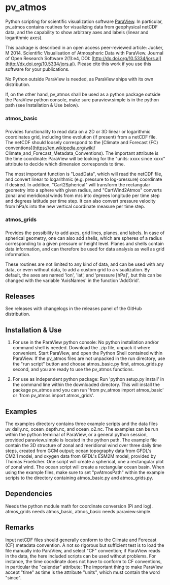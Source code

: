 pv_atmos 
========

Python scripting for scientific visualization software
[ParaView](http://www.paraview.org). In particular, pv_atmos contains
routines for visualizing data from geophysical netCDF data, and the capability to show arbitrary axes and labels (linear and logarithmic axes).

This package is described in an open access peer-reviewed article:
Jucker, M 2014. Scientific Visualisation of Atmospheric Data with ParaView.
Journal of Open Research Software 2(1):e4, DOI: [http://dx.doi.org/10.5334/jors.al](http://dx.doi.org/10.5334/jors.al).
Please cite this work if you use this software for your publications.

No Python outside ParaView is needed, as ParaView ships with its own
distribution.

If, on the other hand, pv_atmos shall be used as a python package
outside the ParaView python console, make sure paraview.simple is in the
python path (see Installation & Use below).

### atmos_basic
### 
Provides functionality to read data on a 2D or 3D linear or logarithmic coordinates grid, including time evolution
(if present) from a netCDF file. The netCDF should loosely correspond to
the [Climate and Forecast (FC)
conventions](https://en.wikipedia.org/wiki/
Climate_and_Forecast_Metadata_Conventions). The important attribute is
the time coordinate: ParaView will be looking for the "units: xxxx since
xxxx" attribute to decide which dimension corresponds to time.

The most important function is "LoadData", which will read the netCDF
file, and convert linear to logarithmic (e.g. pressure to log-pressure) coordinate if desired. In
addition, "Cart2Spherical" will transform the rectangular geometry into
a sphere with given radius, and "CartWind2Atmos" converts zonal and
meridional winds from m/s into degrees longitude per time step and
degrees latitude per time step. It can also convert pressure velocity
from hPa/s into the new vertical coordinate measure per time step.

### atmos_grids
### 
Provides the possibility to add axes, grid lines, planes, and labels. In
case of spherical geometry, one can also add shells, which are spheres
of a radius corresponding to a given pressure or height level. Planes
and shells contain data information, and can therefore be used for data
analysis as well as grid information.

These routines are not limited to any kind of data, and can be used with
any data, or even without data, to add a custom grid to a visualization. By default, the axes are named 'lon', 'lat', and 'pressure [hPa]', but this can be changed with the variable 'AxisNames' in the function 'AddGrid'.


Releases
--------

See releases with changelogs in the releases panel of the GitHub
distribution.

Installation & Use
------------------

1) For use in the ParaView python console: No python installation and/or
command shell is needed. Download the .zip file, unpack it where
convenient. Start ParaView, and open the Python Shell contained within
ParaView. If the pv_atmos files are not unpacked in the run directory,
use the "run script" button and choose atmos_basic.py first,
atmos_grids.py second, and you are ready to use the pv_atmos functions.

2) For use as independent python package: Run 'python setup.py install'
in the command line within the downloaded directory. This will install
the package pv_atmos and you can run 'from pv_atmos import atmos_basic'
or 'from pv_atmos import atmos_grids'.


Examples
--------

The examples directory contains three example scripts and the data files
uv_daily.nc, ocean_depth.nc, and ocean_o2.nc. The examples can be run within the python terminal of ParaView, or a general python session, provided paraview.simple is located in the python path.
The example file contain the 3D structure of zonal and meridional wind
over three daily time steps, created from GCM output; ocean topography data from GFDL's CM2.1 model, and oxygen data from GFDL's ESM2M model, provided by Thomas Froelicher. One script will
create a spherical, one a rectangular plot of zonal wind. The ocean script will create a rectangular ocean basin.
When using the
example files, make sure to set "pvAtmosPath"
within the example scripts to the directory containing atmos_basic.py
and atmos_grids.py.


Dependencies
------------

Needs the python module math for coordinate conversion (Pi and log).
atmos_grids needs atmos_basic, atmos_basic needs paraview.simple.

Remarks
-------

Input netCDF files should generally conform to the Climate and Forecast
(CF) metadata convention. A not so rigorous but sufficient test is to
load the file manually into ParaView, and select "CF" convention; if
ParaView reads in the data, the here included scripts can be used
without problems. For instance, the time coordinate does not have to
conform to CF conventions, in particular the "calendar" attribute: The
important thing to make ParaView accept "time" as time is the attribute
"units", which must contain the word "since".
